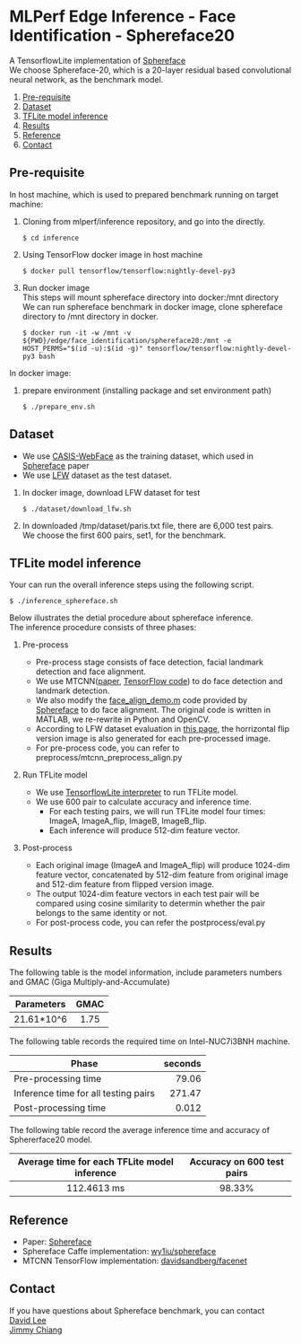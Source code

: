 # MLPerf Edge Inference - Face Identification - Sphereface20

A TensorflowLite implementation of [Sphereface](https://arxiv.org/abs/1704.08063)    
We choose Sphereface-20, which is a 20-layer residual based convolutional neural network, as the benchmark model.

1. [Pre-requisite](#pre-requisite)
1. [Dataset](#dataset)
1. [TFLite model inference](#tflite-model-inference)
1. [Results](#results)
1. [Reference](#reference)
1. [Contact](#contact)

<a name="prerequisite"></a>
## Pre-requisite

In host machine, which is used to prepared benchmark running on target machine:   
1. Cloning from mlperf/inference repository, and go into the directly.    
    ```     
    $ cd inference
    ```     

1. Using TensorFlow docker image in host machine   
    ```     
    $ docker pull tensorflow/tensorflow:nightly-devel-py3
    ```

1. Run docker image     
    This steps will mount sphereface directory into docker:/mnt directory   
    We can run sphereface benchmark in docker image, clone sphereface directory to /mnt directory in docker.  
    ```     
    $ docker run -it -w /mnt -v ${PWD}/edge/face_identification/sphereface20:/mnt -e HOST_PERMS="$(id -u):$(id -g)" tensorflow/tensorflow:nightly-devel-py3 bash
    ```

In docker image:    
1. prepare environment (installing package and set environment path)     
    ```
    $ ./prepare_env.sh    
    ```

<a name="dataset"></a>
## Dataset
* We use [CASIS-WebFace](http://www.cbsr.ia.ac.cn/english/CASIA-WebFace-Database.html) as the training dataset, which used in [Sphereface](https://arxiv.org/abs/1704.08063) paper    
* We use [LFW](http://vis-www.cs.umass.edu/lfw/) dataset as the test dataset.       

1. In docker image, download LFW dataset for test     
    ```
    $ ./dataset/download_lfw.sh
    ```

2. In downloaded /tmp/dataset/paris.txt file, there are 6,000 test pairs.   
We choose the first 600 pairs, set1, for the benchmark.

<a name="inference"></a>
## TFLite model inference       
Your can run the overall inference steps using the following script.    
```
$ ./inference_sphereface.sh     
```

Below illustrates the detial procedure about sphereface inference.      
The inference procedure consists of three phases:    
1. Pre-process      
    * Pre-process stage consists of face detection, facial landmark detection and face alignment.
    * We use MTCNN([paper](https://arxiv.org/abs/1604.02878), [TensorFlow code](https://github.com/davidsandberg/facenet/tree/master/src/align)) to do face detection and landmark detection.
    * We also modify the [face_align_demo.m](https://github.com/wy1iu/sphereface/blob/master/preprocess/code/face_align_demo.m) code provided by [Sphereface](https://github.com/wy1iu/sphereface) to do face alignment. The original code is written in MATLAB, we re-rewrite in Python and OpenCV.
    * According to LFW dataset evaluation in [this page](https://github.com/davidsandberg/facenet/blob/master/src/validate_on_lfw.py#L86), the horrizontal flip version image is also generated for each pre-processed image.   
    * For pre-process code, you can refer to preprocess/mtcnn_preprocess_align.py

1. Run TFLite model     
    * We use [TensorflowLite interpreter](https://www.tensorflow.org/api_docs/python/tf/contrib/lite/Interpreter) to run TFLite model.
    * We use 600 pair to calculate accuracy and inference time.    
        * For each testing pairs, we will run TFLite model four times: ImageA, ImageA_flip, ImageB, ImageB_flip.    
        * Each inference will produce 512-dim feature vector.

1. Post-process
    * Each original image (ImageA and ImageA_flip) will produce 1024-dim feature vector, concatenated by 512-dim feature from original image and 512-dim feature from flipped version image.      
    * The output 1024-dim feature vectors in each test pair will be compared using cosine similarity to determin whether the pair belongs to the same identity or not.      
    * For post-process code, you can refer the postprocess/eval.py



<a name="results"></a>
## Results
The following table is the model information, include parameters numbers and GMAC (Giga Multiply-and-Accumulate)

| Parameters  | GMAC |     
| :---------: | :--: |     
| 21.61\*10^6 | 1.75 |     

The following table records the required time on Intel-NUC7i3BNH machine.       

| Phase                                           | seconds   |    
| ----------------------------------------------- |---------: |    
| Pre-processing time                             | 79.06     |    
| Inference time for all testing pairs            | 271.47    |    
| Post-processing time                            | 0.012     |    

The following table record the average inference time and accuracy of Sphererface20 model.   

| Average time for each TFLite model inference | Accuracy on 600 test pairs |     
| :------------------------------------------: | :------------------------: |     
| 112.4613 ms                                  | 98.33%                     |     



<a name="reference"></a>
## Reference
* Paper: [Sphereface](https://arxiv.org/abs/1704.08063)    
* Sphereface Caffe implementation: [wy1iu/sphereface](https://github.com/wy1iu/sphereface)   
* MTCNN TensorFlow implementation: [davidsandberg/facenet](https://github.com/davidsandberg/facenet/tree/master/src/align) 

<a name="contact"></a>
## Contact
If you have questions about Sphereface benchmark, you can contact   
[David Lee](mailto:davidc.lee@mediatek.com)     
[Jimmy Chiang](mailto:jimmy.chiang@mediatek.com) 
